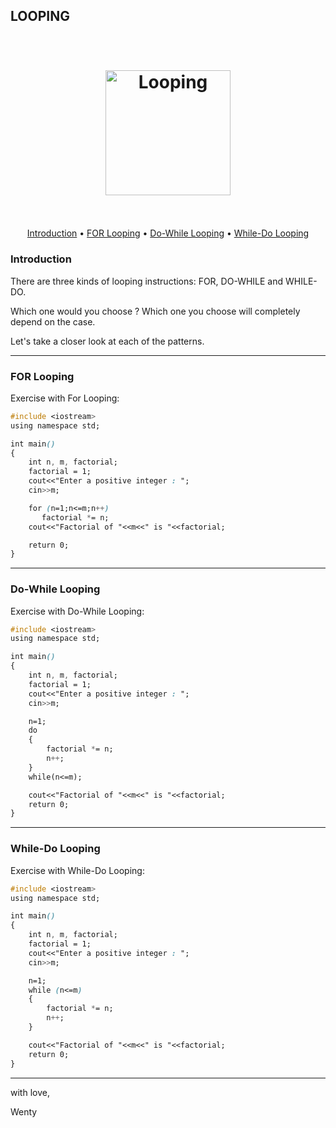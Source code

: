 ## LOOPING

<h1 align="center">
  <br>
  <a href="https://www.completecsharptutorial.com/wp-content/uploads/2016/02/while.jpg"><img src="https://www.completecsharptutorial.com/wp-content/uploads/2016/02/while.jpg" alt="Looping" width="200"></a>
  <br>
  <br>
</h1>

<p align="center">
  <a href="#intro">Introduction</a> •
  <a href="#for">FOR Looping</a> •
  <a href="#dowhile">Do-While Looping</a> •
  <a href="#whiledo">While-Do Looping</a> 
</p>



### Introduction

There are three kinds of looping instructions: FOR, DO-WHILE and WHILE-DO.

Which one would you choose ? Which one you choose will completely depend on the case.

Let's take a closer look at each of the patterns.

---

### FOR Looping

Exercise with For Looping:

```css
#include <iostream>
using namespace std;

int main()
{
    int n, m, factorial;
    factorial = 1;
    cout<<"Enter a positive integer : ";
    cin>>m;

    for (n=1;n<=m;n++)
       factorial *= n;
    cout<<"Factorial of "<<m<<" is "<<factorial;

    return 0;
}
```

---


### Do-While Looping

Exercise with Do-While Looping:

```css
#include <iostream>
using namespace std;

int main()
{
    int n, m, factorial;
    factorial = 1;
    cout<<"Enter a positive integer : ";
    cin>>m;

    n=1;
    do
    {
        factorial *= n;
        n++;
    }
    while(n<=m);

    cout<<"Factorial of "<<m<<" is "<<factorial;
    return 0;
}
```

---


### While-Do Looping

Exercise with While-Do Looping:

```css
#include <iostream>
using namespace std;

int main()
{
    int n, m, factorial;
    factorial = 1;
    cout<<"Enter a positive integer : ";
    cin>>m;

    n=1;
    while (n<=m)
    {
        factorial *= n;
        n++;
    }

    cout<<"Factorial of "<<m<<" is "<<factorial;
    return 0;
}
```


---




with love,

Wenty

